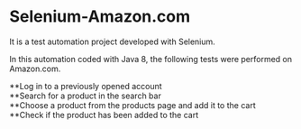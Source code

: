 # Selenium-Amazon.com
It is a test automation project developed with Selenium.

In this automation coded with Java 8, the following tests were performed on Amazon.com.

**Log in to a previously opened account<br>
**Search for a product in the search bar<br>
**Choose a product from the products page and add it to the cart<br>
**Check if the product has been added to the cart
